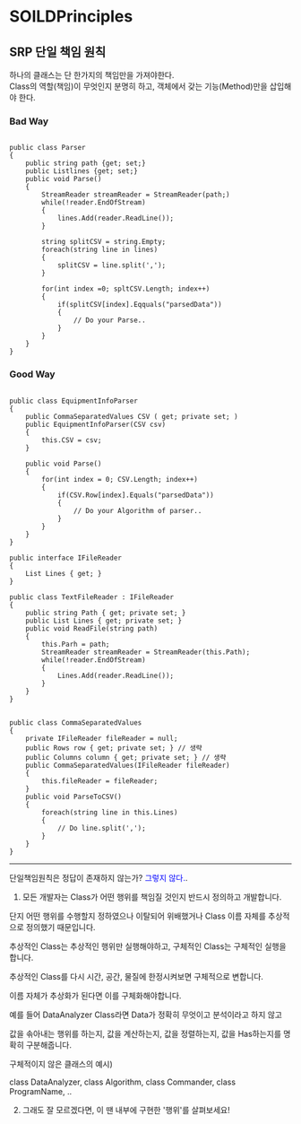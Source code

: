 # SOILDPrinciples

## **SRP 단일 책임 원칙**  
하나의 클래스는 단 한가지의 책임만을 가져야한다.   
Class의 역할(책임)이 무엇인지 분명히 하고, 객체에서 갖는 기능(Method)만을 삽입해야 한다.

### Bad Way
<pre><code>
public class Parser
{
	public string path {get; set;}
	public List<string>lines {get; set;}
	public void Parse()
	{
		StreamReader streamReader = StreamReader(path;)
		while(!reader.EndOfStream)
		{
			lines.Add(reader.ReadLine());
		}

		string splitCSV = string.Empty;
		foreach(string line in lines)
		{
			splitCSV = line.split(',');
		}

		for(int index =0; spltCSV.Length; index++)
		{
			if(splitCSV[index].Eqquals("parsedData"))
			{
				// Do your Parse..
			}
		}
	}
}
</code></pre>

### Good Way
<pre><code>
public class EquipmentInfoParser
{
	public CommaSeparatedValues CSV ( get; private set; )
	public EquipmentInfoParser(CSV csv)
	{
		this.CSV = csv;
	}
	
	public void Parse()
	{
		for(int index = 0; CSV.Length; index++)
		{
			if(CSV.Row[index].Equals("parsedData"))
			{
				// Do your Algorithm of parser..
			}
		}
	}
}

public interface IFileReader
{
	List<string> Lines { get; }
}

public class TextFileReader : IFileReader
{
	public string Path { get; private set; }
	public List<string> Lines { get; private set; }
	public void ReadFile(string path)
	{
		this.Parh = path;
		StreamReader streamReader = StreamReader(this.Path);
		while(!reader.EndOfStream)
		{
			Lines.Add(reader.ReadLine());
		}
	}
}


public class CommaSeparatedValues
{
	private IFileReader fileReader = null;
	public Rows row { get; private set; } // 생략
	public Columns column { get; private set; } // 생략
	public CommaSeparatedValues(IFileReader fileReader)
	{
		this.fileReader = fileReader;
	}
	public void ParseToCSV()
	{
		foreach(string line in this.Lines)
		{
			// Do line.split(',');
		}
	}
}
</code></pre>
<hr/>

단일책임원칙은 정답이 존재하지 않는가?
<span style="color:blue">그렇지 않다.</span>.
1) 모든 개발자는 Class가 어떤 행위를 책임질 것인지 반드시 정의하고 개발합니다.

단지 어떤 행위를 수행할지 정하였으나 이탈되어 위배했거나 Class 이름 자체를 추상적으로 정의했기 때문입니다.

추상적인 Class는 추상적인 행위만 실행해야하고, 구체적인 Class는 구체적인 실행을 합니다.

추상적인 Class를 다시 시간, 공간, 물질에 한정시켜보면 구체적으로 변합니다.

이름 자체가 추상화가 된다면 이를 구체화해야합니다. 

예를 들어 DataAnalyzer Class라면 Data가 정확히 무엇이고 분석이라고 하지 않고

값을 솎아내는 행위를 하는지, 값을 계산하는지, 값을 정렬하는지, 값을 Has하는지를 명확히 구분해줍니다.

구체적이지 않은 클래스의 예시)

class DataAnalyzer, class Algorithm, class Commander, class ProgramName, ..

2) 그래도 잘 모르겠다면, 이 땐 내부에 구현한 '행위'를 살펴보세요!
